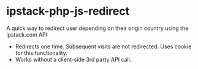 # ipstack-php-js-redirect
A quick way to redirect user depending on their origin country using the ipstack.com API

* Redirects one time. Subsequent visits are not redirected. Uses cookie for this functionality.
* Works without a client-side 3rd party API call.

